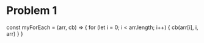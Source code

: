 # Problem 1
const myForEach = (arr, cb) => {
  for (let i = 0; i < arr.length; i++) {
    cb(arr[i], i, arr)
  }
}
